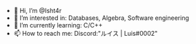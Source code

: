 - 👋 Hi, I’m @Isht4r
- 👀 I’m interested in: Databases, Algebra, Software engineering
- 🌱 I’m currently learning: C/C++
- 📫 How to reach me: Discord:"ルイス | Luis#0002"

<!---
Isht4r/Isht4r is a ✨ special ✨ repository because its `README.md` (this file) appears on your GitHub profile.
You can click the Preview link to take a look at your changes.
- 💞️ I’m looking to collaborate on: Tohsaka-Space
--->

